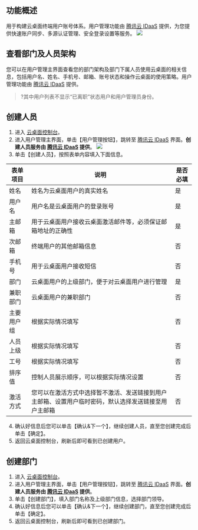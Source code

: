 ## 功能概述
用于构建云桌面终端用户账号体系。用户管理功能由  [腾讯云 IDaaS](https://cloud.tencent.com/product/tcid) 提供，为您提供快速账户同步、多源认证管理、安全登录设置等服务。
![](https://main.qcloudimg.com/raw/caf8c3092f830da108502f7ea1fd3957.png)

## 查看部门及人员架构
您可以在用户管理主界面查看您的部门架构及部门下属人员使用云桌面的相关信息，包括用户名、姓名、手机号、邮箱、账号状态和操作云桌面的使用策略。用户管理功能由 [腾讯云 IDaaS](https://cloud.tencent.com/product/tcid) 提供。
>?其中用户列表不显示“已离职”状态用户和用户管理员身份。

## 创建人员

1. 进入 [云桌面控制台](https://console.cloud.tencent.com/cvd)。
2. 进入用户管理主界面，单击【用户管理按钮】，跳转至 [腾讯云 IDaaS](https://cloud.tencent.com/product/tcid) 界面。**创建人员服务由 [腾讯云 IDaaS](https://cloud.tencent.com/product/tcid) 提供**。
![](https://main.qcloudimg.com/raw/018fb1b6daf270f78deba32ad2261b45.png)
3. 单击【创建人员】，按照表单内容填入下面信息。

| 表单项目   | 说明 |  是否必填 |
| ----------------- | --------------- | --------------- |
| 姓名 | 姓名为云桌面用户的真实姓名 | 是 |
| 用户名 | 用户名是云桌面用户的登录账号 | 是 |
| 主邮箱 | 用于云桌面用户接收云桌面激活邮件等，必须保证邮箱地址的正确性 | 是 |
| 次邮箱 | 终端用户的其他邮箱信息| 否 |
| 手机号 | 用于云桌面用户接收短信 | 否 |
| 部门 | 云桌面用户的上级部门，便于对云桌面用户进行管理 | 是 |
| 兼职部门 | 云桌面用户的兼职部门 | 否 | 用户组 | xxxx | 否 |
| 主要用户组 | 根据实际情况填写 | 否 |
| 人员上级 | 根据实际情况填写 | 否 |
| 工号 |根据实际情况填写 | 否 |
| 排序值 | 控制人员展示顺序，可以根据实际情况设置 | 否 |
| 激活方式 | 您可以在激活方式中选择暂不激活、发送链接到用户主邮箱、设置用户临时密码，默认选择发送链接至用户主邮箱 | 否 |

4. 确认好信息后您可以单击【确认&下一个】，继续创建人员，直至您创建完成后单击【确定】。
5. 返回云桌面控制台，刷新后即可看到已创建用户。

## 创建部门

1. 进入 [云桌面控制台](https://console.cloud.tencent.com/cvd)。
2. 进入用户管理主界面，单击【用户管理按钮】，跳转至 [腾讯云 IDaaS](https://cloud.tencent.com/product/tcid) 界面。**创建人员服务由 [腾讯云 IDaaS](https://cloud.tencent.com/product/tcid) 提供**。
3. 单击【创建部门】，填入部门名称及上级部门信息，选择部门领导。
4. 确认好信息后您可以单击【确认&下一个】，继续创建部门，直至您创建完成后单击【确定】。
5. 返回云桌面控制台，刷新后即可看到已创建部门。
